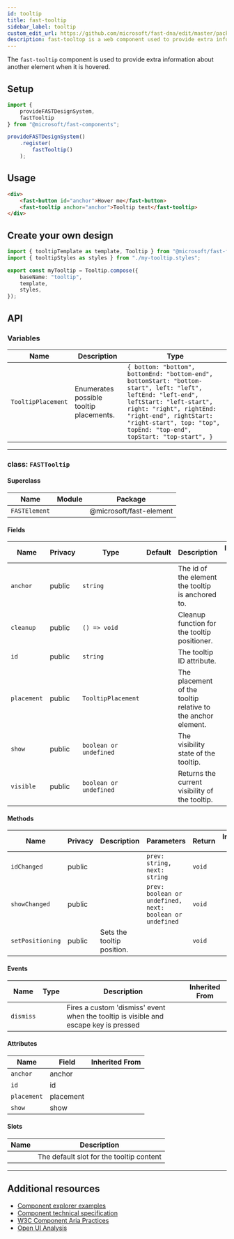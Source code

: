 ```yaml
---
id: tooltip
title: fast-tooltip
sidebar_label: tooltip
custom_edit_url: https://github.com/microsoft/fast-dna/edit/master/packages/web-components/fast-foundation/src/tooltip/README.md
description: fast-tooltop is a web component used to provide extra information about another element when it is hovered.
---
```


The `fast-tooltip` component is used to provide extra information about another element when it is hovered.

## Setup

```ts
import {
    provideFASTDesignSystem,
    fastTooltip
} from "@microsoft/fast-components";

provideFASTDesignSystem()
    .register(
        fastTooltip()
    );
```

## Usage

```html
<div>
    <fast-button id="anchor">Hover me</fast-button>
    <fast-tooltip anchor="anchor">Tooltip text</fast-tooltip>
</div>
```

## Create your own design

```ts
import { tooltipTemplate as template, Tooltip } from "@microsoft/fast-foundation";
import { tooltipStyles as styles } from "./my-tooltip.styles";

export const myTooltip = Tooltip.compose({
    baseName: "tooltip",
    template,
    styles,
});
```

## API



### Variables

| Name               | Description                             | Type                                                                                                                                                                                                                                                              |
| ------------------ | --------------------------------------- | ----------------------------------------------------------------------------------------------------------------------------------------------------------------------------------------------------------------------------------------------------------------- |
| `TooltipPlacement` | Enumerates possible tooltip placements. | `{ bottom: "bottom", bottomEnd: "bottom-end", bottomStart: "bottom-start", left: "left", leftEnd: "left-end", leftStart: "left-start", right: "right", rightEnd: "right-end", rightStart: "right-start", top: "top", topEnd: "top-end", topStart: "top-start", }` |

<hr/>



### class: `FASTTooltip`

#### Superclass

| Name          | Module | Package                 |
| ------------- | ------ | ----------------------- |
| `FASTElement` |        | @microsoft/fast-element |

#### Fields

| Name        | Privacy | Type                   | Default | Description                                                  | Inherited From |
| ----------- | ------- | ---------------------- | ------- | ------------------------------------------------------------ | -------------- |
| `anchor`    | public  | `string`               |         | The id of the element the tooltip is anchored to.            |                |
| `cleanup`   | public  | `() => void`           |         | Cleanup function for the tooltip positioner.                 |                |
| `id`        | public  | `string`               |         | The tooltip ID attribute.                                    |                |
| `placement` | public  | `TooltipPlacement`     |         | The placement of the tooltip relative to the anchor element. |                |
| `show`      | public  | `boolean or undefined` |         | The visibility state of the tooltip.                         |                |
| `visible`   | public  | `boolean or undefined` |         | Returns the current visibility of the tooltip.               |                |

#### Methods

| Name             | Privacy | Description                | Parameters                                               | Return | Inherited From |
| ---------------- | ------- | -------------------------- | -------------------------------------------------------- | ------ | -------------- |
| `idChanged`      | public  |                            | `prev: string, next: string`                             | `void` |                |
| `showChanged`    | public  |                            | `prev: boolean or undefined, next: boolean or undefined` | `void` |                |
| `setPositioning` | public  | Sets the tooltip position. |                                                          | `void` |                |

#### Events

| Name      | Type | Description                                                                          | Inherited From |
| --------- | ---- | ------------------------------------------------------------------------------------ | -------------- |
| `dismiss` |      | Fires a custom 'dismiss' event when the tooltip is visible and escape key is pressed |                |

#### Attributes

| Name        | Field     | Inherited From |
| ----------- | --------- | -------------- |
| `anchor`    | anchor    |                |
| `id`        | id        |                |
| `placement` | placement |                |
| `show`      | show      |                |

#### Slots

| Name | Description                              |
| ---- | ---------------------------------------- |
|      | The default slot for the tooltip content |

<hr/>


## Additional resources

* [Component explorer examples](https://explore.fast.design/components/fast-tooltip)
* [Component technical specification](https://github.com/microsoft/fast/blob/master/packages/web-components/fast-foundation/src/tooltip/tooltip.spec.md)
* [W3C Component Aria Practices](https://w3c.github.io/aria-practices/#tooltip)
* [Open UI Analysis](https://open-ui.org/components/tooltip.research)